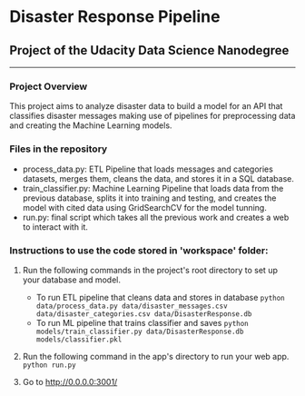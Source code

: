 # Disaster Response Pipeline
## Project of the Udacity Data Science Nanodegree
-----------------------------------------------------------
### Project Overview
This project aims to analyze disaster data to build a model for an API that classifies disaster messages making use of pipelines for preprocessing data and creating the Machine Learning models.

### Files in the repository
- process_data.py: ETL Pipeline that loads messages and categories datasets, merges them, cleans the data, and stores it in a SQL database.
- train_classifier.py: Machine Learning Pipeline that loads data from the previous database, splits it into training and testing, and creates the model with cited data using GridSearchCV for the model tunning.
- run.py: final script which takes all the previous work and creates a web to interact with it.

### Instructions to use the code stored in 'workspace' folder:
1. Run the following commands in the project's root directory to set up your database and model.

    - To run ETL pipeline that cleans data and stores in database
        `python data/process_data.py data/disaster_messages.csv data/disaster_categories.csv data/DisasterResponse.db`
    - To run ML pipeline that trains classifier and saves
        `python models/train_classifier.py data/DisasterResponse.db models/classifier.pkl`

2. Run the following command in the app's directory to run your web app.
    `python run.py`

3. Go to http://0.0.0.0:3001/
